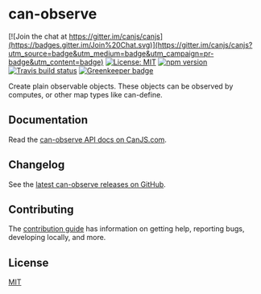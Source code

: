 # can-observe

[![Join the chat at https://gitter.im/canjs/canjs](https://badges.gitter.im/Join%20Chat.svg)](https://gitter.im/canjs/canjs?utm_source=badge&utm_medium=badge&utm_campaign=pr-badge&utm_content=badge)
[![License: MIT](https://img.shields.io/badge/license-MIT-blue.svg)](https://github.com/canjs/can-observe/blob/master/LICENSE)
[![npm version](https://badge.fury.io/js/can-observe.svg)](https://www.npmjs.com/package/can-observe)
[![Travis build status](https://travis-ci.org/canjs/can-observe.svg?branch=master)](https://travis-ci.org/canjs/can-observe)
[![Greenkeeper badge](https://badges.greenkeeper.io/canjs/can-observe.svg)](https://greenkeeper.io/)

Create plain observable objects. These objects can be observed by computes, or other map types like can-define.


## Documentation

Read the [can-observe API docs on CanJS.com](https://canjs.com/doc/can-observe.html).

## Changelog

See the [latest can-observe releases on GitHub](https://github.com/canjs/can-observe/releases).

## Contributing

The [contribution guide](https://github.com/canjs/can-observe/blob/master/CONTRIBUTING.md) has information on getting help, reporting bugs, developing locally, and more.

## License

[MIT](https://github.com/canjs/can-observe/blob/master/LICENSE)
